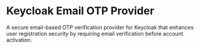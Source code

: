 # Keycloak Email OTP Provider

A secure email-based OTP verification provider for Keycloak that enhances user registration security by requiring email verification before account activation.